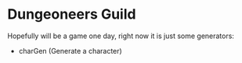 # Dungeoneers Guild
Hopefully will be a game one day, right now it is just some generators:
* charGen (Generate a character)
